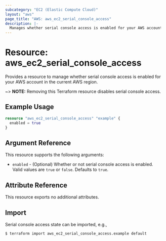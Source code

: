 ```yaml
---
subcategory: "EC2 (Elastic Compute Cloud)"
layout: "aws"
page_title: "AWS: aws_ec2_serial_console_access"
description: |-
  Manages whether serial console access is enabled for your AWS account in the current AWS region.
---
```


# Resource: aws_ec2_serial_console_access

Provides a resource to manage whether serial console access is enabled for your AWS account in the current AWS region.

~> **NOTE:** Removing this Terraform resource disables serial console access.

## Example Usage

```terraform
resource "aws_ec2_serial_console_access" "example" {
  enabled = true
}
```

## Argument Reference

This resource supports the following arguments:

* `enabled` - (Optional) Whether or not serial console access is enabled. Valid values are `true` or `false`. Defaults to `true`.

## Attribute Reference

This resource exports no additional attributes.

## Import

Serial console access state can be imported, e.g.,

```
$ terraform import aws_ec2_serial_console_access.example default
```
